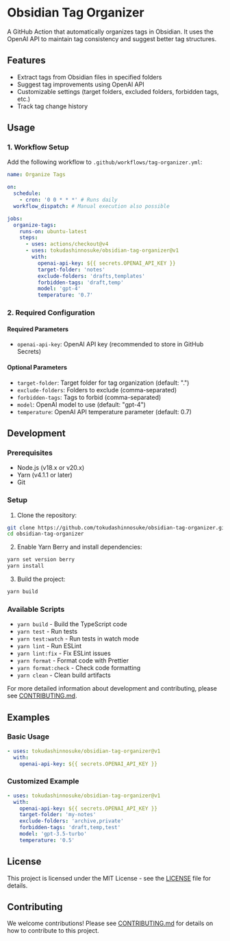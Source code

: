 # Obsidian Tag Organizer

A GitHub Action that automatically organizes tags in Obsidian. It uses the OpenAI API to maintain tag consistency and suggest better tag structures.

## Features

- Extract tags from Obsidian files in specified folders
- Suggest tag improvements using OpenAI API
- Customizable settings (target folders, excluded folders, forbidden tags, etc.)
- Track tag change history

## Usage

### 1. Workflow Setup

Add the following workflow to `.github/workflows/tag-organizer.yml`:

```yaml
name: Organize Tags

on:
  schedule:
    - cron: '0 0 * * *' # Runs daily
  workflow_dispatch: # Manual execution also possible

jobs:
  organize-tags:
    runs-on: ubuntu-latest
    steps:
      - uses: actions/checkout@v4
      - uses: tokudashinnosuke/obsidian-tag-organizer@v1
        with:
          openai-api-key: ${{ secrets.OPENAI_API_KEY }}
          target-folder: 'notes'
          exclude-folders: 'drafts,templates'
          forbidden-tags: 'draft,temp'
          model: 'gpt-4'
          temperature: '0.7'
```

### 2. Required Configuration

#### Required Parameters

- `openai-api-key`: OpenAI API key (recommended to store in GitHub Secrets)

#### Optional Parameters

- `target-folder`: Target folder for tag organization (default: ".")
- `exclude-folders`: Folders to exclude (comma-separated)
- `forbidden-tags`: Tags to forbid (comma-separated)
- `model`: OpenAI model to use (default: "gpt-4")
- `temperature`: OpenAI API temperature parameter (default: 0.7)

## Development

### Prerequisites

- Node.js (v18.x or v20.x)
- Yarn (v4.1.1 or later)
- Git

### Setup

1. Clone the repository:

```bash
git clone https://github.com/tokudashinnosuke/obsidian-tag-organizer.git
cd obsidian-tag-organizer
```

2. Enable Yarn Berry and install dependencies:

```bash
yarn set version berry
yarn install
```

3. Build the project:

```bash
yarn build
```

### Available Scripts

- `yarn build` - Build the TypeScript code
- `yarn test` - Run tests
- `yarn test:watch` - Run tests in watch mode
- `yarn lint` - Run ESLint
- `yarn lint:fix` - Fix ESLint issues
- `yarn format` - Format code with Prettier
- `yarn format:check` - Check code formatting
- `yarn clean` - Clean build artifacts

For more detailed information about development and contributing, please see [CONTRIBUTING.md](CONTRIBUTING.md).

## Examples

### Basic Usage

```yaml
- uses: tokudashinnosuke/obsidian-tag-organizer@v1
  with:
    openai-api-key: ${{ secrets.OPENAI_API_KEY }}
```

### Customized Example

```yaml
- uses: tokudashinnosuke/obsidian-tag-organizer@v1
  with:
    openai-api-key: ${{ secrets.OPENAI_API_KEY }}
    target-folder: 'my-notes'
    exclude-folders: 'archive,private'
    forbidden-tags: 'draft,temp,test'
    model: 'gpt-3.5-turbo'
    temperature: '0.5'
```

## License

This project is licensed under the MIT License - see the [LICENSE](LICENSE) file for details.

## Contributing

We welcome contributions! Please see [CONTRIBUTING.md](CONTRIBUTING.md) for details on how to contribute to this project.
